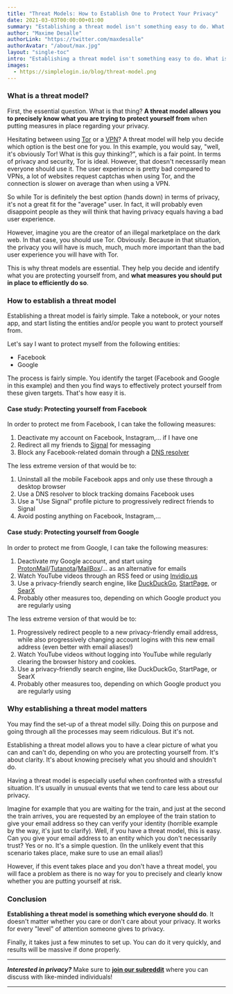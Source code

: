 ```yaml
---
title: "Threat Models: How to Establish One to Protect Your Privacy"
date: 2021-03-03T00:00:00+01:00
summary: "Establishing a threat model isn't something easy to do. What is a threat model even? In this 0-to-1 guide, you will learn what a threat model is, how it can help you with your digital privacy, and how you can establish one correctly."
author: "Maxime Desalle"
authorLink: "https://twitter.com/maxdesalle"
authorAvatar: "/about/max.jpg"
layout: "single-toc"
intro: "Establishing a threat model isn't something easy to do. What is a threat model even? In this 0-to-1 guide, you will learn what a threat model is, how it can help you with your digital privacy, and how you can establish one correctly."
images:
  - https://simplelogin.io/blog/threat-model.png
---
```


### What is a threat model?
First, the essential question. What is that thing? **A threat model allows you to precisely know what you are trying to protect yourself from** when putting measures in place regarding your privacy.

Hesitating between using [Tor](https://torproject.org) or a [VPN](https://en.wikipedia.org/wiki/Virtual_private_network)? A threat model will help you decide which option is the best one for you. In this example, you would say, "well, it's obviously Tor! What is this guy thinking?", which is a fair point. In terms of privacy and security, Tor is ideal. However, that doesn't necessarily mean everyone should use it. The user experience is pretty bad compared to VPNs, a lot of websites request captchas when using Tor, and the connection is slower on average than when using a VPN.

So while Tor is definitely the best option (hands down) in terms of privacy, it's not a great fit for the "average" user. In fact, it will probably even disappoint people as they will think that having privacy equals having a bad user experience.

However, imagine you are the creator of an illegal marketplace on the dark web. In that case, you should use Tor. Obviously. Because in that situation, the privacy you will have is much, much, much more important than the bad user experience you will have with Tor.

This is why threat models are essential. They help you decide and identify what you are protecting yourself from, and **what measures you should put in place to efficiently do so**.

### How to establish a threat model

Establishing a threat model is fairly simple. Take a notebook, or your notes app, and start listing the entities and/or people you want to protect yourself from.

Let's say I want to protect myself from the following entities:

- Facebook
- Google

The process is fairly simple. You identify the target (Facebook and Google in this example) and then you find ways to effectively protect yourself from these given targets. That's how easy it is.

#### Case study: Protecting yourself from Facebook

In order to protect me from Facebook, I can take the following measures:

1. Deactivate my account on Facebook, Instagram,... if I have one
2. Redirect all my friends to [Signal](https://signal.org) for messaging
3. Block any Facebook-related domain through a [DNS resolver](https://www.computerhope.com/jargon/d/dns-resolver.htm)

The less extreme version of that would be to:

1. Uninstall all the mobile Facebook apps and only use these through a desktop browser
2. Use a DNS resolver to block tracking domains Facebook uses
3. Use a "Use Signal" profile picture to progressively redirect friends to Signal
4. Avoid posting anything on Facebook, Instagram,...

#### Case study: Protecting yourself from Google

In order to protect me from Google, I can take the following measures:

1. Deactivate my Google account, and start using [ProtonMail](https://protonmail.com)/[Tutanota](https://tutanota.com)/[MailBox](https://mailbox.org)/... as an alternative for emails
2. Watch YouTube videos through an RSS feed or using [Invidio.us](https://redirect.invidious.io/)
3. Use a privacy-friendly search engine, like [DuckDuckGo](https://duckduckgo.com), [StartPage](https://startpage.com), or [SearX](https://searx.me)
4. Probably other measures too, depending on which Google product you are regularly using

The less extreme version of that would be to:

1. Progressively redirect people to a new privacy-friendly email address, while also progressively changing account logins with this new email address (even better with email aliases!)
2. Watch YouTube videos without logging into YouTube while regularly clearing the browser history and cookies.
3. Use a privacy-friendly search engine, like DuckDuckGo, StartPage, or SearX
4. Probably other measures too, depending on which Google product you are regularly using

### Why establishing a threat model matters

You may find the set-up of a threat model silly. Doing this on purpose and going through all the processes may seem ridiculous. But it's not.

Establishing a threat model allows you to have a clear picture of what you can and can't do, depending on who you are protecting yourself from. It's about clarity. It's about knowing precisely what you should and shouldn't do.

Having a threat model is especially useful when confronted with a stressful situation. It's usually in unusual events that we tend to care less about our privacy.

Imagine for example that you are waiting for the train, and just at the second the train arrives, you are requested by an employee of the train station to give your email address so they can verify your identity (horrible example by the way, it's just to clarify). Well, if you have a threat model, this is easy. Can you give your email address to an entity which you don't necessarily trust? Yes or no. It's a simple question. (In the unlikely event that this scenario takes place, make sure to use an email alias!)

However, if this event takes place and you don't have a threat model, you will face a problem as there is no way for you to precisely and clearly know whether you are putting yourself at risk.

### Conclusion

**Establishing a threat model is something which everyone should do**. It doesn't matter whether you care or don't care about your privacy. It works for every "level" of attention someone gives to privacy.

Finally, it takes just a few minutes to set up. You can do it very quickly, and results will be massive if done properly.

---
***Interested in privacy?*** Make sure to [**join our subreddit**](https://www.reddit.com/r/Simplelogin/) where you can discuss with like-minded individuals!

---
